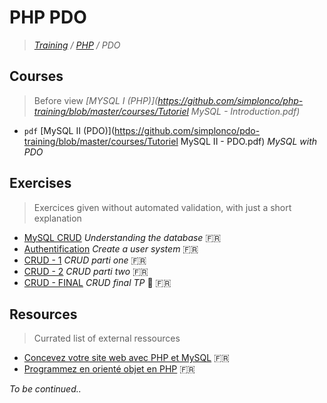 # PHP PDO
>_[Training](https://github.com/simplonco/training) / [PHP](https://github.com/simplonco/php-training) / PDO_

## Courses

> Before view *[MYSQL I (PHP)](https://github.com/simplonco/php-training/blob/master/courses/Tutoriel MySQL - Introduction.pdf)*

* `pdf` [MySQL II (PDO)](https://github.com/simplonco/pdo-training/blob/master/courses/Tutoriel MySQL II - PDO.pdf) _MySQL with PDO_

## Exercises

> Exercices given without automated validation, with just a short explanation

* [MySQL CRUD](https://github.com/simplonco/php-training-mysql) _Understanding the database_ :fr:
* [Authentification](https://github.com/simplonco/php-challenge-auth) _Create a user system_ :fr:
* [CRUD - 1](https://github.com/simplonco/php-exercises-crud1) _CRUD parti one_ :fr:
* [CRUD - 2](https://github.com/simplonco/php-exercises-crud2) _CRUD parti two_ :fr:
* [CRUD - FINAL](https://github.com/simplonco/php-exercises-crudTP) _CRUD final TP_ :muscle: :fr:

## Resources

> Currated list of external ressources

* [Concevez votre site web avec PHP et MySQL](https://openclassrooms.com/courses/concevez-votre-site-web-avec-php-et-mysql) :fr:
* [Programmez en orienté objet en PHP](https://openclassrooms.com/courses/programmez-en-oriente-objet-en-php) :fr:

_To be continued.._
